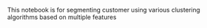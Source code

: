 This notebook is for segmenting customer using various clustering algorithms based on multiple features